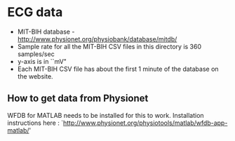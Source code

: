 ECG data
========

- MIT-BIH database - http://www.physionet.org/physiobank/database/mitdb/
- Sample rate for all the MIT-BIH CSV files in this directory is 360 samples/sec
- y-axis is in ``mV"
- Each MIT-BIH CSV file has about the first 1 minute of the database on the website.

How to get data from Physionet
------------------------------

WFDB for MATLAB needs to be installed for this to work. Installation instructions here : `http://www.physionet.org/physiotools/matlab/wfdb-app-matlab/'
